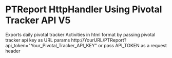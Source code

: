 # PTReport HttpHandler Using Pivotal Tracker API V5
Exports daily pivotal tracker Activities in html format by passing pivotal tracker api key as URL params
http://YourURL/PTReport?api_token="Your_Pivotal_Tracker_API_KEY"
or pass API_TOKEN as a request header


